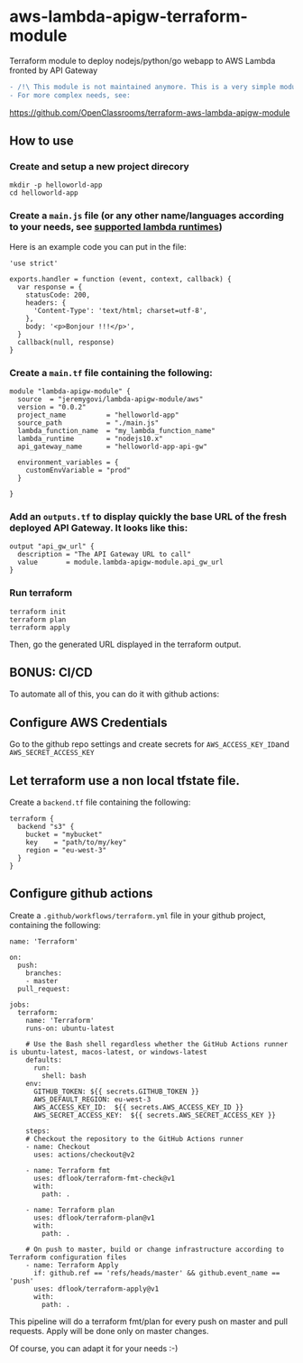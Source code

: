 # aws-lambda-apigw-terraform-module

Terraform module to deploy nodejs/python/go webapp to AWS Lambda fronted by API Gateway

```diff
- /!\ This module is not maintained anymore. This is a very simple module with basic features. 
- For more complex needs, see: 
```
https://github.com/OpenClassrooms/terraform-aws-lambda-apigw-module

## How to use


### Create and setup a new project direcory

```
mkdir -p helloworld-app
cd helloworld-app
```

### Create a `main.js` file (or any other name/languages according to your needs, see [supported lambda runtimes](https://docs.aws.amazon.com/lambda/latest/dg/lambda-runtimes.html))

Here is an example code you can put in the file:

```
'use strict'

exports.handler = function (event, context, callback) {
  var response = {
    statusCode: 200,
    headers: {
      'Content-Type': 'text/html; charset=utf-8',
    },
    body: '<p>Bonjour !!!</p>',
  }
  callback(null, response)
}
```


### Create a `main.tf` file containing the following:


```hcl
module "lambda-apigw-module" {
  source  = "jeremygovi/lambda-apigw-module/aws"
  version = "0.0.2"
  project_name          = "helloworld-app"
  source_path           = "./main.js"
  lambda_function_name  = "my_lambda_function_name"
  lambda_runtime        = "nodejs10.x"
  api_gateway_name      = "helloworld-app-api-gw"

  environment_variables = {
    customEnvVariable = "prod"
  }

}
```

### Add an `outputs.tf` to display quickly the base URL of the fresh deployed API Gateway. It looks like this:

```hcl
output "api_gw_url" {
  description = "The API Gateway URL to call"
  value       = module.lambda-apigw-module.api_gw_url
}

```

### Run terraform

```
terraform init
terraform plan
terraform apply
```

Then, go the generated URL displayed in the terraform output.

## BONUS: CI/CD

To automate all of this, you can do it with github actions:

## Configure AWS Credentials

Go to the github repo settings and create secrets for `AWS_ACCESS_KEY_ID`and `AWS_SECRET_ACCESS_KEY`

## Let terraform use a non local tfstate file.

Create a `backend.tf` file containing the following:

```hcl
terraform {
  backend "s3" {
    bucket = "mybucket"
    key    = "path/to/my/key"
    region = "eu-west-3"
  }
}
```

## Configure github actions

Create a `.github/workflows/terraform.yml` file in your github project, containing the following:

```hcl
name: 'Terraform'

on:
  push:
    branches:
    - master
  pull_request:

jobs:
  terraform:
    name: 'Terraform'
    runs-on: ubuntu-latest

    # Use the Bash shell regardless whether the GitHub Actions runner is ubuntu-latest, macos-latest, or windows-latest
    defaults:
      run:
        shell: bash
    env:
      GITHUB_TOKEN: ${{ secrets.GITHUB_TOKEN }} 
      AWS_DEFAULT_REGION: eu-west-3
      AWS_ACCESS_KEY_ID:  ${{ secrets.AWS_ACCESS_KEY_ID }}
      AWS_SECRET_ACCESS_KEY:  ${{ secrets.AWS_SECRET_ACCESS_KEY }}

    steps:
    # Checkout the repository to the GitHub Actions runner
    - name: Checkout
      uses: actions/checkout@v2
    
    - name: Terraform fmt
      uses: dflook/terraform-fmt-check@v1
      with:
        path: .
    
    - name: Terraform plan
      uses: dflook/terraform-plan@v1
      with:
        path: .

    # On push to master, build or change infrastructure according to Terraform configuration files
    - name: Terraform Apply
      if: github.ref == 'refs/heads/master' && github.event_name == 'push'
      uses: dflook/terraform-apply@v1
      with:
        path: .
```

This pipeline will do a terraform fmt/plan for every push on master and pull requests. Apply will be done only on master changes.

Of course, you can adapt it for your needs :-)



